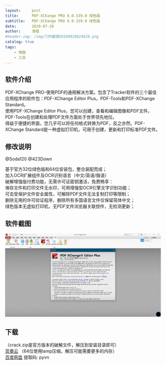 ```yaml
---
layout:     post
title:      PDF-XChange PRO 8.0.339.0 绿色版
subtitle:   PDF-XChange PRO 8.0.339.0 绿色版
date:       2020-07-28
author:     浅唱
#header-img: /img/TIM截图20190810024626.png
catalog: true
tags:
    - 电脑
    - 工具
---
```



## 软件介绍
PDF-XChange PRO-使用PDF的通用解决方案。包含了Tracker软件的三个最佳应用程序的软件包：PDF-XChange Editor Plus，PDF-Tools和PDF-XChange Standard。    
使用PDF-XChange Editor Plus，您可以创建，查看和编辑图像和PDF文件。    
PDF-Tools在创建和处理PDF文件方面处于世界领先地位。    
得益于便捷的界面，您几乎可以将任何格式转换为PDF，反之亦然。PDF-XChange Standard是一种虚拟打印机，可用于创建，更新和打印标准PDF文件。    

## 修改说明
@Soda120 @423Down  

基于官方32位绿色版和64位安装包，整合装配而成；    
加入OCR扩展组件及OCR识别语言（中文/英语/俄语）    
破解增强版付费功能，无需许可证密钥激活，免费畅享：    
保存文件和打印文件无水印，可用增强型OCR引擎文字识别功能；    
可去受保护文件安全属性，可解除PDF文件无法复制打印等限制；  
删除无用的许可验证程序，删除所有多国语言文件仅保留简体中文；  
绿色版本无虚拟打印机，无PDF文件浏览器关联控件，无检测更新；  		
 


## 软件截图
![QQ拼音截图20200728003128.png](/img/QQ拼音截图20200728003128.png)    

## 下载
（crack.zip是官方版本的破解文件，解压到安装目录即可）   
[蓝奏云](https://wwa.lanzous.com/b00ns9woh) （64位使用lamp压缩，解压可能需要更多的内存）     
[百度网盘](https://pan.baidu.com/s/1NsSTnn3BHGCLOromj_PyWw) 提取码: pyvn        
  
      
